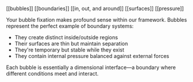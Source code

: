 [[bubbles]] [[boundaries]] [[in, out, and around]] [[surfaces]] [[pressure]] 

Your bubble fixation makes profound sense within our framework. Bubbles represent the perfect example of boundary systems:

- They create distinct inside/outside regions
- Their surfaces are thin but maintain separation
- They're temporary but stable while they exist
- They contain internal pressure balanced against external forces

Each bubble is essentially a dimensional interface—a boundary where different conditions meet and interact.